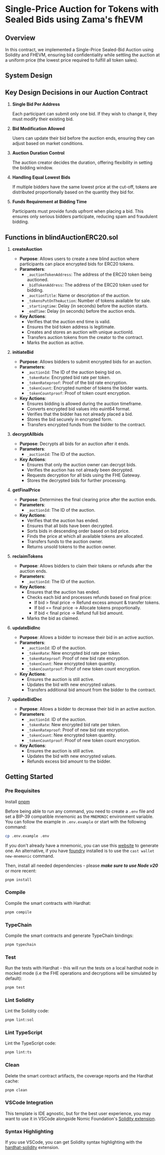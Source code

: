 # Single-Price Auction for Tokens with Sealed Bids using Zama's fhEVM 


## Overview
In this contract, we implemented a Single-Price Sealed-Bid Auction using Solidity and FHEVM, ensuring bid confidentiality while settling the auction at a uniform price (the lowest price required to fulfill all token sales).

## System Design

## Key Design Decisions in our Auction Contract

1. **Single Bid Per Address**

    Each participant can submit only one bid. If they wish to change it, they must modify their existing bid.

2. **Bid Modification Allowed**

    Users can update their bid before the auction ends, ensuring they can adjust based on market conditions.

3. **Auction Duration Control**

    The auction creator decides the duration, offering flexibility in setting the bidding window.

4. **Handling Equal Lowest Bids**

    If multiple bidders have the same lowest price at the cut-off, tokens are distributed proportionally based on the quantity they bid for.

5. **Funds Requirement at Bidding Time**

    Participants must provide funds upfront when placing a bid. This ensures only serious bidders participate, reducing spam and fraudulent bidding.

## Functions in blindAuctionERC20.sol
1. **createAuction**
    - **Purpose**: Allows users to create a new blind auction where participants can place encrypted bids for ERC20 tokens.
    - **Parameters**:
      - `_auctionTokenAddress`: The address of the ERC20 token being auctioned.
      - `_bidTokenAddress`: The address of the ERC20 token used for bidding.
      - `_auctionTitle`: Name or description of the auction.
      - `_tokensPutOnTheAuction`: Number of tokens available for sale.
      - `_startingtime`: Delay (in seconds) before the auction starts.
      - `_endTime`: Delay (in seconds) before the auction ends.
    - **Key Actions**:
      - Verifies that the auction end time is valid.
      - Ensures the bid token address is legitimate.
      - Creates and stores an auction with unique auctionId.
      - Transfers auction tokens from the creator to the contract.
      - Marks the auction as active.

2. **initiateBid**
    - **Purpose**: Allows bidders to submit encrypted bids for an auction.
    - **Parameters**:
      - `_auctionId`: The ID of the auction being bid on.
      - `_tokenRate`: Encrypted bid rate per token.
      - `_tokenRateproof`: Proof of the bid rate encryption.
      - `_tokenCount`: Encrypted number of tokens the bidder wants.
      - `_tokenCountproof`: Proof of token count encryption.
    - **Key Actions**:
      - Ensures bidding is allowed during the auction timeframe.
      - Converts encrypted bid values into euint64 format.
      - Verifies that the bidder has not already placed a bid.
      - Stores the bid securely in encrypted form.
      - Transfers encrypted funds from the bidder to the contract.

3. **decryptAllbids**
    - **Purpose**: Decrypts all bids for an auction after it ends.
    - **Parameters**:
      - `_auctionId`: The ID of the auction.
    - **Key Actions**:
      - Ensures that only the auction owner can decrypt bids.
      - Verifies the auction has not already been decrypted.
      - Requests decryption for all bids using the FHE Gateway.
      - Stores the decrypted bids for further processing.

4. **getFinalPrice**
    - **Purpose**: Determines the final clearing price after the auction ends.
    - **Parameters**:
      - `_auctionId`: The ID of the auction.
    - **Key Actions**:
      - Verifies that the auction has ended.
      - Ensures that all bids have been decrypted.
      - Sorts bids in descending order based on bid price.
      - Finds the price at which all available tokens are allocated.
      - Transfers funds to the auction owner.
      - Returns unsold tokens to the auction owner.

5. **reclaimTokens**
    - **Purpose**: Allows bidders to claim their tokens or refunds after the auction ends.
    - **Parameters**:
      - `_auctionId`: The ID of the auction.
    - **Key Actions**:
      - Ensures that the auction has ended.
      - Checks each bid and processes refunds based on final price:
         - If bid > final price → Refund excess amount & transfer tokens.
         - If bid == final price → Allocate tokens proportionally.
         - If bid < final price → Refund full bid amount.
      - Marks the bid as claimed.

6. **updateBidInc**
    - **Purpose**: Allows a bidder to increase their bid in an active auction.
    - **Parameters**:
      - `_auctionId`: ID of the auction.
      - `_tokenRate`: New encrypted bid rate per token.
      - `_tokenRateproof`: Proof of new bid rate encryption.
      - `_tokenCount`: New encrypted token quantity.
      - `_tokenCountproof`: Proof of new token count encryption.
    - **Key Actions**:
      - Ensures the auction is still active.
      - Updates the bid with new encrypted values.
      - Transfers additional bid amount from the bidder to the contract.

7. **updateBidDec**
    - **Purpose**: Allows a bidder to decrease their bid in an active auction.
    - **Parameters**:
      - `_auctionId`: ID of the auction.
      - `_tokenRate`: New encrypted bid rate per token.
      - `_tokenRateproof`: Proof of new bid rate encryption.
      - `_tokenCount`: New encrypted token quantity.
      - `_tokenCountproof`: Proof of new token count encryption.
    - **Key Actions**:
      - Ensures the auction is still active.
      - Updates the bid with new encrypted values.
      - Refunds excess bid amount to the bidder.



## Getting Started

### Pre Requisites

Install [pnpm](https://pnpm.io/installation)

Before being able to run any command, you need to create a `.env` file and set a BIP-39 compatible mnemonic as the `MNEMONIC`
environment variable. You can follow the example in `.env.example` or start with the following command:

```sh
cp .env.example .env
```

If you don't already have a mnemonic, you can use this [website](https://iancoleman.io/bip39/) to generate one. An alternative, if you have [foundry](https://book.getfoundry.sh/getting-started/installation) installed is to use the `cast wallet new-mnemonic` command.

Then, install all needed dependencies - please **_make sure to use Node v20_** or more recent:

```sh
pnpm install
```

### Compile

Compile the smart contracts with Hardhat:

```sh
pnpm compile
```

### TypeChain

Compile the smart contracts and generate TypeChain bindings:

```sh
pnpm typechain
```

### Test

Run the tests with Hardhat - this will run the tests on a local hardhat node in mocked mode (i.e the FHE operations and decryptions will be simulated by default):

```sh
pnpm test
```

### Lint Solidity

Lint the Solidity code:

```sh
pnpm lint:sol
```

### Lint TypeScript

Lint the TypeScript code:

```sh
pnpm lint:ts
```


### Clean

Delete the smart contract artifacts, the coverage reports and the Hardhat cache:

```sh
pnpm clean
```

### VSCode Integration

This template is IDE agnostic, but for the best user experience, you may want to use it in VSCode alongside Nomic
Foundation's [Solidity extension](https://marketplace.visualstudio.com/items?itemName=NomicFoundation.hardhat-solidity).



### Syntax Highlighting

If you use VSCode, you can get Solidity syntax highlighting with the
[hardhat-solidity](https://marketplace.visualstudio.com/items?itemName=NomicFoundation.hardhat-solidity) extension.
